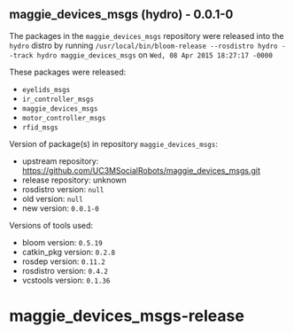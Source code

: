 ## maggie_devices_msgs (hydro) - 0.0.1-0

The packages in the `maggie_devices_msgs` repository were released into the `hydro` distro by running `/usr/local/bin/bloom-release --rosdistro hydro --track hydro maggie_devices_msgs` on `Wed, 08 Apr 2015 18:27:17 -0000`

These packages were released:
- `eyelids_msgs`
- `ir_controller_msgs`
- `maggie_devices_msgs`
- `motor_controller_msgs`
- `rfid_msgs`

Version of package(s) in repository `maggie_devices_msgs`:
- upstream repository: https://github.com/UC3MSocialRobots/maggie_devices_msgs.git
- release repository: unknown
- rosdistro version: `null`
- old version: `null`
- new version: `0.0.1-0`

Versions of tools used:
- bloom version: `0.5.19`
- catkin_pkg version: `0.2.8`
- rosdep version: `0.11.2`
- rosdistro version: `0.4.2`
- vcstools version: `0.1.36`


# maggie_devices_msgs-release

